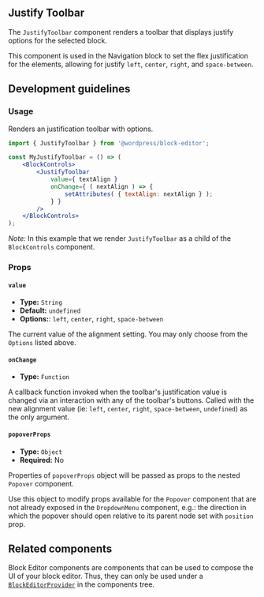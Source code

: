 ## Justify Toolbar

The `JustifyToolbar` component renders a toolbar that displays justify options for the selected block.

This component is used in the Navigation block to set the flex justification for the elements, allowing for justify `left`, `center`, `right`, and `space-between`.

## Development guidelines

### Usage

Renders an justification toolbar with options.

```jsx
import { JustifyToolbar } from '@wordpress/block-editor';

const MyJustifyToolbar = () => (
	<BlockControls>
		<JustifyToolbar
			value={ textAlign }
			onChange={ ( nextAlign ) => {
				setAttributes( { textAlign: nextAlign } );
			} }
		/>
	</BlockControls>
);
```
_Note:_ In this example that we render `JustifyToolbar` as a child of the `BlockControls` component.

### Props

#### `value`
* **Type:** `String`
* **Default:** `undefined`
* **Options:**: `left`, `center`, `right`, `space-between`

The current value of the alignment setting. You may only choose from the `Options` listed above.

#### `onChange`
* **Type:** `Function`

A callback function invoked when the toolbar's justification value is changed via an interaction with any of the toolbar's buttons. Called with the new alignment value (ie: `left`, `center`, `right`, `space-between`, `undefined`) as the only argument.


#### `popoverProps`
* **Type:** `Object`
* **Required:** No

Properties of `popoverProps` object will be passed as props to the nested `Popover` component.

Use this object to modify props available for the `Popover` component that are not already exposed in the `DropdownMenu` component, e.g.: the direction in which the popover should open relative to its parent node set with `position` prop.


## Related components

Block Editor components are components that can be used to compose the UI of your block editor. Thus, they can only be used under a [`BlockEditorProvider`](https://github.com/WordPress/gutenberg/blob/HEAD/packages/block-editor/src/components/provider/README.md) in the components tree.


